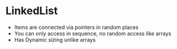 # LinkedList 
- Items are connected via pointers in random places
- You can only access in sequence, no random access like arrays
- Has Dynamic sizing unlike arrays